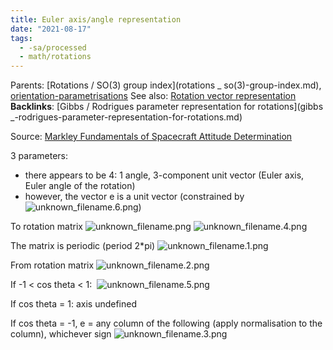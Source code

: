 ```yaml
---
title: Euler axis/angle representation
date: "2021-08-17"
tags:
  - -sa/processed
  - math/rotations
---
```


Parents: [Rotations / SO(3) group index](rotations _ so(3)-group-index.md), [orientation-parametrisations](orientation-parametrisations.md)
See also: [Rotation vector representation](rotation-vector-representation.md)
**Backlinks**: [Gibbs / Rodrigues parameter representation for rotations](gibbs _-rodrigues-parameter-representation-for-rotations.md)

Source: [Markley Fundamentals of Spacecraft Attitude Determination](markley-fundamentals-of-spacecraft-attitude-determination.md)

3 parameters:

*   there appears to be 4: 1 angle, 3-component unit vector (Euler axis, Euler angle of the rotation)
*   however, the vector e is a unit vector (constrained by ![unknown_filename.6.png](./_resources/Euler_axis_angle_representation.resources/unknown_filename.6.png))

To rotation matrix
![unknown_filename.png](./_resources/Euler_axis_angle_representation.resources/unknown_filename.png)
![unknown_filename.4.png](./_resources/Euler_axis_angle_representation.resources/unknown_filename.4.png)

The matrix is periodic (period 2\*pi)
![unknown_filename.1.png](./_resources/Euler_axis_angle_representation.resources/unknown_filename.1.png)

From rotation matrix
![unknown_filename.2.png](./_resources/Euler_axis_angle_representation.resources/unknown_filename.2.png)

If -1 < cos theta < 1: 
![unknown_filename.5.png](./_resources/Euler_axis_angle_representation.resources/unknown_filename.5.png)

If cos theta = 1: axis undefined

If cos theta = -1, e = any column of the following (apply normalisation to the column), whichever sign
![unknown_filename.3.png](./_resources/Euler_axis_angle_representation.resources/unknown_filename.3.png)

